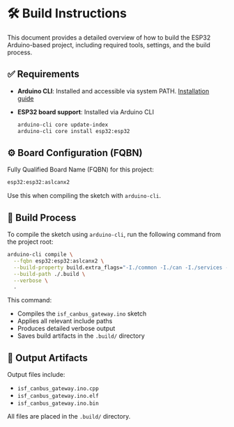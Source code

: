 # 🛠️ Build Instructions

This document provides a detailed overview of how to build the ESP32 Arduino-based project, including required tools, settings, and the build process.

## ✅ Requirements

* **Arduino CLI**: Installed and accessible via system PATH. [Installation guide](https://arduino.github.io/arduino-cli/0.35/installation/)
* **ESP32 board support**: Installed via Arduino CLI

  ```bash
  arduino-cli core update-index
  arduino-cli core install esp32:esp32
  ```

## ⚙️ Board Configuration (FQBN)

Fully Qualified Board Name (FQBN) for this project:

```bash
esp32:esp32:aslcanx2
```

Use this when compiling the sketch with `arduino-cli`.

## 🧪 Build Process

To compile the sketch using `arduino-cli`, run the following command from the project root:

```bash
arduino-cli compile \
  --fqbn esp32:esp32:aslcanx2 \
  --build-property build.extra_flags="-I./common -I./can -I./services -I./uds -I./mcp_can -I./isotp" \
  --build-path ./.build \
  --verbose \
  .
```

This command:

* Compiles the `isf_canbus_gateway.ino` sketch
* Applies all relevant include paths
* Produces detailed verbose output
* Saves build artifacts in the `.build/` directory

## 📂 Output Artifacts

Output files include:

* `isf_canbus_gateway.ino.cpp`
* `isf_canbus_gateway.ino.elf`
* `isf_canbus_gateway.ino.bin`

All files are placed in the `.build/` directory.